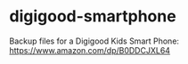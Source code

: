 # digigood-smartphone

Backup files for a Digigood Kids Smart Phone:
https://www.amazon.com/dp/B0DDCJXL64
